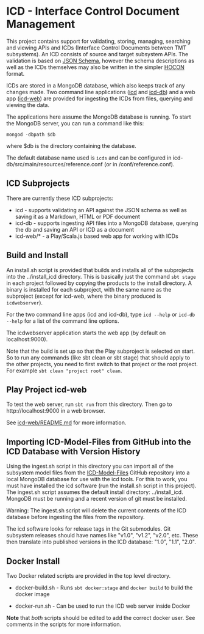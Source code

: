 ICD - Interface Control Document Management
===========================================

This project contains support for validating, storing, managing, 
searching and viewing APIs and ICDs (Interface Control Documents between TMT subsystems).
An ICD consists of source and target subsystem APIs.
The validation is based on [JSON Schema](http://json-schema.org/),
however the schema descriptions as well as the ICDs themselves may also be written in
the simpler [HOCON](https://github.com/typesafehub/config/blob/master/HOCON.md) format.

ICDs are stored in a MongoDB database, which also keeps track of any changes made.
Two command line applications ([icd](icd) and [icd-db](icd-db)) and a web app ([icd-web](icd-web)) 
are provided for ingesting the ICDs from files, querying and viewing the data.

The applications here assume the MongoDB database is running. 
To start the MongoDB server, you can run a command like this:

    mongod -dbpath $db
    
where $db is the directory containing the database.

The default database name used is `icds` and can be configured in icd-db/src/main/resources/reference.conf
(or in <installDir>/conf/reference.conf).


ICD Subprojects
---------------

There are currently these ICD subprojects:

* icd - supports validating an API against the JSON schema as well as saving it as a Markdown, HTML or PDF document
* icd-db - supports ingesting API files into a MongoDB database, querying the db and saving an API or ICD as a document
* icd-web/* - a Play/Scala.js based web app for working with ICDs

Build and Install
-----------------

An install.sh script is provided that builds and installs all of the subprojects into the ../install_icd directory.
This is basically just the command `sbt stage` in each project followed by copying the products to the
install directory. A binary is installed for each subproject, with the same name as the subproject
(except for icd-web, where the binary produced is `icdwebserver`).

For the two command line apps (icd and icd-db), type `icd --help` or `icd-db --help` for a list of the 
command line options.

The icdwebserver application starts the web app (by default on localhost:9000).

Note that the build is set up so that the Play subproject is selected on start.
So to run any commands (like sbt clean or sbt stage) that should apply to the other projects,
you need to first switch to that project or the root project. For example `sbt clean "project root" clean`. 

Play Project icd-web
--------------------

To test the web server, run `sbt run` from this directory.
Then go to http://localhost:9000 in a web browser.

See [icd-web/README.md](icd-web/README.md) for more information.

Importing ICD-Model-Files from GitHub into the ICD Database with Version History
--------------------------------------------------------------------------------

Using the ingest.sh script in this directory you can import all of the subsystem model files from the
[ICD-Model-Files](https://github.com/tmtsoftware/ICD-Model-Files) GitHub repository into a local MongoDB database
for use with the icd tools. For this to work, you must have installed the icd software
(run the install.sh script in this project). The ingest.sh script assumes the default install directory:
../install_icd.
MongoDB must be running and a recent version of git must be installed.

Warning: The ingest.sh script will delete the current contents of the ICD database before
ingesting the files from the repository.

The icd software looks for release tags in the Git submodules.
Git subsystem releases should have names like "v1.0", "v1.2", "v2.0", etc.
These then translate into published versions in the ICD database: "1.0", "1.1", "2.0".

Docker Install
--------------

Two Docker related scripts are provided in the top level directory.

* docker-build.sh - Runs `sbt docker:stage` and `docker build` to build the docker image

* docker-run.sh - Can be used to run the ICD web server inside Docker

__Note__ that *both* scripts should be edited to add the correct docker user.
See comments in the scripts for more information.







